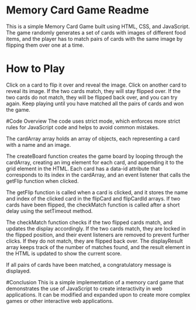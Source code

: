 # Memory Card Game Readme
This is a simple Memory Card Game built using HTML, CSS, and JavaScript. 
The game randomly generates a set of cards with images of different food items,
and the player has to match pairs of cards with the same image by flipping them over one at a time.

# How to Play
Click on a card to flip it over and reveal the image.
Click on another card to reveal its image.
If the two cards match, they will stay flipped over.
If the two cards do not match, they will be flipped back over, and you can try again.
Keep playing until you have matched all the pairs of cards and won the game.

#Code Overview
The code uses strict mode, which enforces more strict rules for JavaScript code and 
helps to avoid common mistakes.

The cardArray array holds an array of objects, each representing a card with a name and an image.

The createBoard function creates the game board by looping through the cardArray,
creating an img element for each card, and appending it to the grid element in the HTML.
Each card has a data-id attribute that corresponds to its index in the cardArray, 
and an event listener that calls the getFlip function when clicked.

The getFlip function is called when a card is clicked, and it stores the name and 
index of the clicked card in the flipCard and flipCardId arrays. If two cards have been flipped,
the checkMatch function is called after a short delay using the setTimeout method.

The checkMatch function checks if the two flipped cards match, and updates the display accordingly. 
If the two cards match, they are locked in the flipped position, and their event listeners 
are removed to prevent further clicks. If they do not match, they are flipped back over. 
The displayResult array keeps track of the number of matches found, and the result 
element in the HTML is updated to show the current score.

If all pairs of cards have been matched, a congratulatory message is displayed.

#Conclusion
This is a simple implementation of a memory card game that demonstrates the use of JavaScript to create
interactivity in web applications. It can be modified and expanded upon to create more complex 
games or other interactive web applications.
